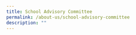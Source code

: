 ```yaml
---
title: School Advisory Committee
permalink: /about-us/school-advisory-committee
description: ""
---
```

